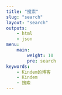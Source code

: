 ```yaml
---
title: "搜索"
slug: "search"
layout: "search"
outputs:
    - html
    - json
menu:
    main:
        weight: 10
        pre: search
keywords:
    - Kindem的博客
    - Kindem
    - 搜索
---
```


